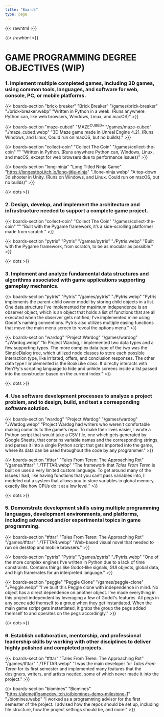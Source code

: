 ```yaml
---
title: "Boards"
type: page
---
```


{{< rawhtml >}}
<style>
  #content li {
    padding-bottom: .5em;
  }
  
  #content li:last-child {
    padding-bottom: 0;
  }

  #collect-coin > .image {
    background: url(/games/collect-the-coin/Collect-The-Coin.webp) center no-repeat, url(/games/collect-the-coin/CTC.webp) repeat;
  }

  head3 {
    color: var(--text-color-90) !important;
  }
</style>
{{< /rawhtml >}}

# GAME PROGRAMMING DEGREE OBJECTIVES (WIP)

### 1. Implement multiple completed games, including 3D games, using common tools, languages, and software for web, console, PC, or mobile platforms.

{{< boards-section "brick-breaker" "Brick Breaker" "/games/brick-breaker" "./brick-breaker.webp" "Written in Python in a week. (Runs anywhere Python can, like web browsers, Windows, Linux, and macOS)" >}}

{{< boards-section "maze-cubed" "MAZE<sup>CUBED</sup>" "/games/maze-cubed" "./maze_cubed.webp" "3D Maze game made in Unreal Engine 4.21. (Runs Windows, and Linux, Could run on macOS, but no builds)." >}}

{{< boards-section "collect-coin" "Collect The Coin" "/games/collect-the-coin" "" "Written in Python. (Runs anywhere Python can, Windows, Linux, and macOS, except for web browsers due to performance issues)" >}}

{{< boards-section "long-ninja" "Long Titled Ninja Game" "https://longestboi.itch.io/long-title-ninja" "./lone-ninja.webp" "A top-down 3d shooter in Unity. (Runs on Windows, and Linux. Could run on macOS, but no builds)" >}}

{{< dots >}}

### 2. Design, develop, and implement the architecture and infrastructure needed to support a complete game project.

{{< boards-section "collect-coin" "Collect The Coin" "/games/collect-the-coin" "" "Built with the Pygame framework, it’s a side-scrolling platformer made from scratch." >}}

{{< boards-section "pytris" "Pytris" "/games/pytris" "./Pytris.webp" "Built with the Pygame framework, from scratch, to be as modular as possible." >}}

{{< dots >}}

### 3. Implement and analyze fundamental data structures and algorithms associated with game applications supporting gameplay mechanics.

{{< boards-section "pytris" "Pytris" "/games/pytris" "./Pytris.webp" "Pytris implements the parent-child owner model by storing child objects in a list. One data structure I've implemented for maximum independence is an observer object, which is an object that holds a list of functions that are all executed when the observer gets notified; I've implemented mine using Godot's naming conventions. Pytris also utilizes multiple easing functions that move the main menu screen to reveal the options menu." >}}

{{< boards-section "wardog" "Project Wardog" "/games/wardog" "./Wardog.webp" "In Project Wardog, I implemented two data types and a few supporting types. The more complex data type of the two was the SimpleDialog tree, which utilized node classes to store each possible interaction type, like irritated, offers, and conclusion responses. The other data type I implemented is the BookLike class. It directly interacts with Ren'Py's scripting language to hide and unhide screens inside a list passed into the constructor based on the current index." >}}

{{< dots >}}

### 4. Use software development processes to analyze a project problem, and to design, build, and test a corresponding software solution.

{{< boards-section "wardog" "Project Wardog" "/games/wardog" "./Wardog.webp" "Project Wardog had writers who weren't comfortable making commits to the game's repo. To make their lives easier, I wrote a Python script that would take a CSV file, one which gets generated by Google Sheets, that contains variable names and the corresponding strings, and parses it into a single Python script that gets imported into the game, where its data can be used throughout the code by any programmer." >}}

{{< boards-section "tfttar" "Tales From Teren: The Approaching Rot" "/games/tfttar" "./TFTTAR.webp" "The framework that _Tales From Teren_ is built on uses a very limited custom language. To get around many of the issues I had, like having functions that you can’t pass variables into, I modeled out a system that allows you to store variables in global memory, exactly like how CPUs do it at a low level." >}}

{{< dots >}}

### 5. Demonstrate development skills using multiple programming languages, development environments, and platforms, including advanced and/or experimental topics in game programming.

{{< boards-section "tfttar" "Tales From Teren: The Approaching Rot" "/games/tfttar" "./TFTTAR.webp" "Web-based visual novel that needed to run on desktop and mobile browsers." >}}

{{< boards-section "pytris" "Pytris" "/games/pytris" "./Pytris.webp" "One of the more complex engines I’ve written in Python due to a lack of time constraints. Contains things like Godot-like signals, GUI objects, global data, and high framerates for an interpreted language." >}}

{{< boards-section "peggle" "Peggle Clone" "/games/peggle-clone" "./Peggle.webp" "I've built this Peggle clone with independence in mind. No object has a direct dependence on another object. I've made everything in this project independent by leveraging a few of Godot's features. All pegs in any scene add themself to a group when they get instantiated. When the main game script gets instantiated, it grabs the group the pegs added themself to and operates on the pegs accordingly." >}}

{{< dots >}}

### 6. Establish collaboration, mentorship, and professional leadership skills by working with other disciplines to deliver highly polished and completed projects.

{{< boards-section "tfttar" "Tales From Teren: The Approaching Rot" "/games/tfttar" "./TFTTAR.webp" "I was the main developer for _Tales From Teren_ for its first semester and implemented many features that the designers, writers, and artists needed, some of which never made it into the project." >}}

{{< boards-section "biomines" "Biomines" "https://alemeji1gamedev.itch.io/biomines-demo-milestone-1" "./biomines.webp" "I worked as a programming advisor for the first semester of the project. I advised how the repos should be set up, including file structure, how the project settings should be, and more." >}}

